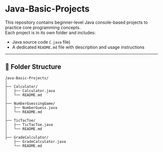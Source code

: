 # Java-Basic-Projects
This repository contains beginner-level Java console-based projects to practice core programming concepts.  
Each project is in its own folder and includes:

- Java source code (`.java` file)
- A dedicated `README.md` file with description and usage instructions

---

## 📁 Folder Structure

```
Java-Basic-Projects/
│
├── Calculator/
│   ├── Calculator.java
│   └── README.md
│
├── NumberGuessingGame/
│   ├── NumberGuess.java
│   └── README.md
│
├── TicTacToe/
│   ├── TicTacToe.java
│   └── README.md
│
├── GradeCalculator/
    ├── GradeCalculator.java
    └── README.md
